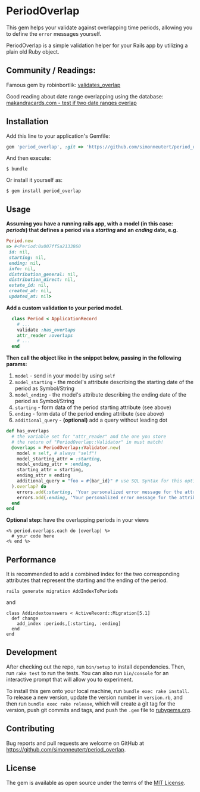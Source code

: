 # PeriodOverlap

This gem helps your validate against overlapping time periods, allowing you to define the `error` messages yourself.

PeriodOverlap is a simple validation helper for your Rails app by utilizing a plain old Ruby object.

## Community / Readings:
Famous gem by robinbortlik:
[validates_overlap](https://github.com/robinbortlik/validates_overlap)

Good reading about date range overlapping using the database:
[makandracards.com - test if two date ranges overlap](https://makandracards.com/makandra/984-test-if-two-date-ranges-overlap-in-ruby-or-rails)

## Installation

Add this line to your application's Gemfile:

```ruby
gem 'period_overlap', :git => 'https://github.com/simonneutert/period_overlap'
```

And then execute:

    $ bundle

Or install it yourself as:

    $ gem install period_overlap

## Usage

**Assuming you have a running rails app, with a model (in this case: _periods_) that defines a period via a _starting_ and an _ending_ __date__, e.g.**

```ruby
Period.new
=> #<Period:0x007ff5a2133860
 id: nil,
 starting: nil,
 ending: nil,
 info: nil,
 distribution_general: nil,
 distribution_direct: nil,
 estate_id: nil,
 created_at: nil,
 updated_at: nil>
```

**Add a custom validation to your period model.**

``` ruby
  class Period < ApplicationRecord
    # ...
    validate :has_overlaps
    attr_reader :overlaps
    # ...
  end
```

**Then call the object like in the snippet below, passing in the following params:**
1. `model` - send in your model by using `self`
2. `model_starting` - the model's attribute describing the starting date of the period as Symbol/String
3. `model_ending` - the model's attribute describing the ending date of the period as Symbol/String
4. `starting` - form data of the period starting attribute (see above)
5. `ending` - form data of the period ending attribute (see above)
6. `additional_query` - **(optional)** add a query without leading dot

```ruby
def has_overlaps
  # the variable set for "attr_reader" and the one you store
  # the return of "PeriodOverlap::Validator" in must match!
  @overlaps = PeriodOverlap::Validator.new(
    model = self, # always "self"!
    model_starting_attr = :starting,
    model_ending_attr = :ending,
    starting_attr = starting,
    ending_attr = ending
    additional_query = "foo = #{bar_id}" # use SQL Syntax for this optional where() query, be careful :wink:
  ).overlap? do
    errors.add(:starting, 'Your personalized error message for the attribute "starting".')
    errors.add(:ending, 'Your personalized error message for the attribute "ending".')
  end
end
```

**Optional step:** have the overlapping periods in your views

``` erb
<% period.overlaps.each do |overlap| %>
  # your code here
<% end %>
```

## Performance

It is recommended to add a combined index for the two corresponding attributes that represent the starting and the ending of the period.

`rails generate migration AddIndexToPeriods`

and

```
class Addindextoanswers < ActiveRecord::Migration[5.1]
  def change
    add_index :periods,[:starting, :ending]
  end
end
```

## Development

After checking out the repo, run `bin/setup` to install dependencies. Then, run `rake test` to run the tests. You can also run `bin/console` for an interactive prompt that will allow you to experiment.

To install this gem onto your local machine, run `bundle exec rake install`. To release a new version, update the version number in `version.rb`, and then run `bundle exec rake release`, which will create a git tag for the version, push git commits and tags, and push the `.gem` file to [rubygems.org](https://rubygems.org).

## Contributing

Bug reports and pull requests are welcome on GitHub at https://github.com/simonneutert/period_overlap.


## License

The gem is available as open source under the terms of the [MIT License](http://opensource.org/licenses/MIT).
